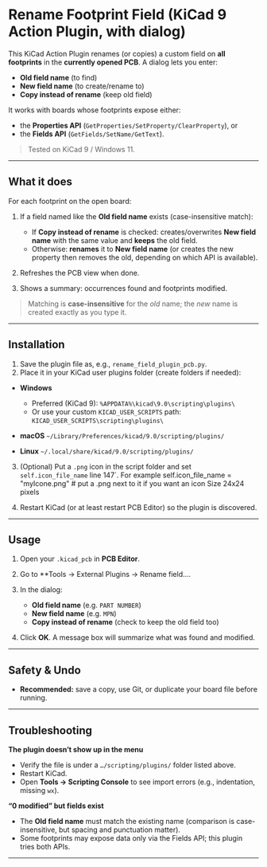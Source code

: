 # Rename Footprint Field (KiCad 9 Action Plugin, with dialog)

This KiCad Action Plugin renames (or copies) a custom field on **all footprints** in the **currently opened PCB**.
A dialog lets you enter:

* **Old field name** (to find)
* **New field name** (to create/rename to)
* **Copy instead of rename** (keep old field)

It works with boards whose footprints expose either:

* the **Properties API** (`GetProperties/SetProperty/ClearProperty`), or
* the **Fields API** (`GetFields/SetName/GetText`).

> Tested on KiCad 9 / Windows 11.

---

## What it does

For each footprint on the open board:

1. If a field named like the **Old field name** exists (case-insensitive match):

   * If **Copy instead of rename** is checked: creates/overwrites **New field name** with the same value and **keeps** the old field.
   * Otherwise: **renames** it to **New field name** (or creates the new property then removes the old, depending on which API is available).
2. Refreshes the PCB view when done.
3. Shows a summary: occurrences found and footprints modified.

> Matching is **case-insensitive** for the *old* name; the *new* name is created exactly as you type it.

---

## Installation

1. Save the plugin file as, e.g., `rename_field_plugin_pcb.py`.
2. Place it in your KiCad user plugins folder (create folders if needed):

* **Windows**

  * Preferred (KiCad 9):
    `%APPDATA%\kicad\9.0\scripting\plugins\`
  * Or use your custom `KICAD_USER_SCRIPTS` path:
    `KICAD_USER_SCRIPTS\scripting\plugins\`
* **macOS**
  `~/Library/Preferences/kicad/9.0/scripting/plugins/`
* **Linux**
  `~/.local/share/kicad/9.0/scripting/plugins/`

3. (Optional) Put a `.png` icon in the script folder and set `self.icon_file_name` line 147`.
For example         self.icon_file_name = "myIcone.png"  # put a .png next to it if you want an icon
Size 24x24 pixels

4. Restart KiCad (or at least restart PCB Editor) so the plugin is discovered.

---

## Usage

1. Open your `.kicad_pcb` in **PCB Editor**.
2. Go to **Tools → External Plugins → Rename field….
3. In the dialog:

   * **Old field name** (e.g. `PART NUMBER`)
   * **New field name** (e.g. `MPN`)
   * **Copy instead of rename** (check to keep the old field too)
4. Click **OK**.
   A message box will summarize what was found and modified.

---

## Safety & Undo
* **Recommended:** save a copy, use Git, or duplicate your board file before running.

---

## Troubleshooting

**The plugin doesn’t show up in the menu**

* Verify the file is under a `…/scripting/plugins/` folder listed above.
* Restart KiCad.
* Open **Tools → Scripting Console** to see import errors (e.g., indentation, missing `wx`).

**“0 modified” but fields exist**

* The **Old field name** must match the existing name (comparison is case-insensitive, but spacing and punctuation matter).
* Some footprints may expose data only via the Fields API; this plugin tries both APIs.

---

